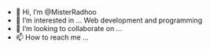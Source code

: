 - 👋 Hi, I’m @MisterRadhoo
- 👀 I’m interested in ... Web development and programming
- 💞️ I’m looking to collaborate on ...
- 📫 How to reach me ...

<!---
MisterRadhoo/MisterRadhoo is a ✨ special ✨ repository because its `README.md` (this file) appears on your GitHub profile.
You can click the Preview link to take a look at your changes.
--->
